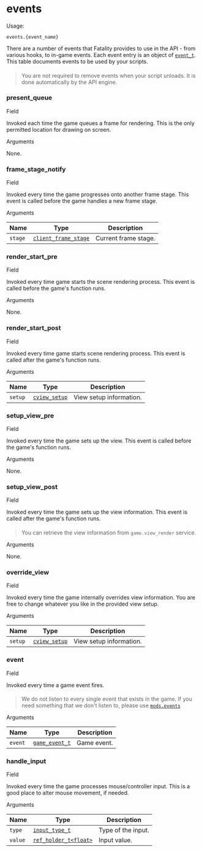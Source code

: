 # events

Usage:

`events.{event_name}`

There are a number of events that Fatality provides to use in the API - from various hooks, to in-game events. Each event entry is an object of [`event_t`](https://lua.fatality.win/event-t.html). This table documents events to be used by your scripts.

> ####
>
> You are not required to remove events when your script unloads. It is done automatically by the API engine.

### present\_queue﻿ <a href="#present-queue" id="present-queue"></a>

Field

Invoked each time the game queues a frame for rendering. This is the only permitted location for drawing on screen.

Arguments

None.

### frame\_stage\_notify﻿ <a href="#frame-stage-notify" id="frame-stage-notify"></a>

Field

Invoked every time the game progresses onto another frame stage. This event is called before the game handles a new frame stage.

Arguments

| Name    | Type                                                                     | Description          |
| ------- | ------------------------------------------------------------------------ | -------------------- |
| `stage` | [`client_frame_stage`](https://lua.fatality.win/client-frame-stage.html) | Current frame stage. |

### render\_start\_pre﻿ <a href="#render-start-pre" id="render-start-pre"></a>

Field

Invoked every time game starts the scene rendering process. This event is called before the game's function runs.

Arguments

None.

### render\_start\_post﻿ <a href="#render-start-post" id="render-start-post"></a>

Field

Invoked every time game starts scene rendering process. This event is called after the game's function runs.

Arguments

| Name    | Type                                                       | Description             |
| ------- | ---------------------------------------------------------- | ----------------------- |
| `setup` | [`cview_setup`](https://lua.fatality.win/cview-setup.html) | View setup information. |

### setup\_view\_pre﻿ <a href="#setup-view-pre" id="setup-view-pre"></a>

Field

Invoked every time the game sets up the view. This event is called before the game's function runs.

Arguments

None.

### setup\_view\_post﻿ <a href="#setup-view-post" id="setup-view-post"></a>

Field

Invoked every time the game sets up the view information. This event is called after the game's function runs.

> ####
>
> You can retrieve the view information from `game.view_render` service.

Arguments

None.

### override\_view﻿ <a href="#override-view" id="override-view"></a>

Field

Invoked every time the game internally overrides view information. You are free to change whatever you like in the provided view setup.

Arguments

| Name    | Type                                                       | Description             |
| ------- | ---------------------------------------------------------- | ----------------------- |
| `setup` | [`cview_setup`](https://lua.fatality.win/cview-setup.html) | View setup information. |

### event﻿ <a href="#event" id="event"></a>

Field

Invoked every time a game event fires.

> ####
>
> We do not listen to every single event that exists in the game. If you need something that we don't listen to, please use [`mods.events`](https://lua.fatality.win/events-t.html)

Arguments

| Name    | Type                                                         | Description |
| ------- | ------------------------------------------------------------ | ----------- |
| `event` | [`game_event_t`](https://lua.fatality.win/game-event-t.html) | Game event. |

### handle\_input﻿ <a href="#handle-input" id="handle-input"></a>

Field

Invoked every time the game processes mouse/controller input. This is a good place to alter mouse movement, if needed.

Arguments

| Name    | Type                                                                | Description        |
| ------- | ------------------------------------------------------------------- | ------------------ |
| `type`  | [`input_type_t`](https://lua.fatality.win/input-type-t.html)        | Type of the input. |
| `value` | [`ref_holder_t<float>`](https://lua.fatality.win/ref-holder-t.html) | Input value.       |
